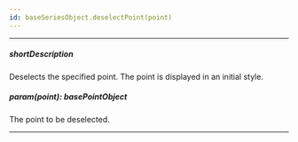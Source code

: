 ```yaml
---
id: baseSeriesObject.deselectPoint(point)
---
```

---
##### shortDescription
Deselects the specified point. The point is displayed in an initial style.

##### param(point): basePointObject
The point to be deselected.

---